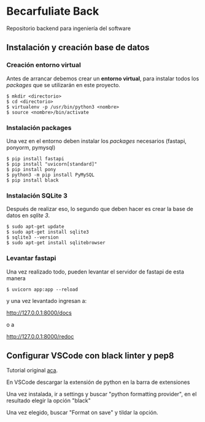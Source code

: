 # Becarfuliate Back
Repositorio backend para ingeniería del software

## Instalación y creación base de datos

### Creación entorno virtual

Antes de arrancar debemos crear un **entorno virtual**, para instalar todos los *packages* que se utilizarán en este proyecto. 

```
$ mkdir <directorio>
$ cd <directorio>
$ virtualenv -p /usr/bin/python3 <nombre>
$ source <nombre>/bin/activate
```

### Instalación packages

Una vez en el entorno deben instalar los *packages* necesarios (fastapi, ponyorm, pymysql)

```
$ pip install fastapi
$ pip install "uvicorn[standard]"
$ pip install pony 
$ python3 -m pip install PyMySQL
$ pip install black
```

### Instalación SQLite 3

Después de realizar eso, lo segundo que deben hacer es crear la base de datos en *sqlite 3*.

```
$ sudo apt-get update
$ sudo apt-get install sqlite3
$ sqlite3 --version
$ sudo apt-get install sqlitebrowser
```

### Levantar fastapi

Una vez realizado todo, pueden levantar el servidor de fastapi de esta manera

```
$ uvicorn app:app --reload
```
y una vez levantado ingresan a: 

http://127.0.0.1:8000/docs 

o a 

http://127.0.0.1:8000/redoc


## Configurar VSCode con black linter y pep8

Tutorial original [aca](https://dev.to/adamlombard/how-to-use-the-black-python-code-formatter-in-vscode-3lo0).

En VSCode descargar la extensión de python en la barra de extensiones

Una vez instalada, ir a settings y buscar "python formatting provider", en el resultado elegir la opción "black"

Una vez elegido, buscar "Format on save" y tildar la opción.
